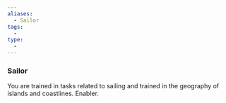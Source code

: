 ```yaml
---
aliases:
  - Sailor
tags:
  - 
type:
  - 
---
```

### Sailor

You are trained in tasks related to sailing and trained in the geography of islands and coastlines. Enabler.